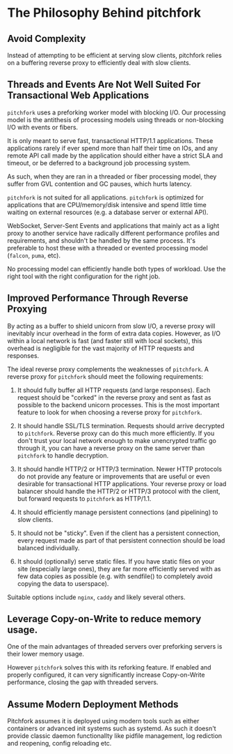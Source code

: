 # The Philosophy Behind pitchfork

## Avoid Complexity

Instead of attempting to be efficient at serving slow clients, pitchfork
relies on a buffering reverse proxy to efficiently deal with slow
clients.

## Threads and Events Are Not Well Suited For Transactional Web Applications

`pitchfork` uses a preforking worker model with blocking I/O.
Our processing model is the antithesis of processing models using threads or
non-blocking I/O with events or fibers.

It is only meant to serve fast, transactional HTTP/1.1 applications.
These applications rarely if ever spend more than half their time on IOs, and
any remote API call made by the application should either have a strict SLA
and timeout, or be deferred to a background job processing system.

As such, when they are ran in a threaded or fiber processing model, they suffer
from GVL contention and GC pauses, which hurts latency.

`pitchfork` is not suited for all applications. `pitchfork` is optimized for
applications that are CPU/memory/disk intensive and spend little time
waiting on external resources (e.g. a database server or external API).

WebSocket, Server-Sent Events and applications that mainly act as a light proxy
to another service have radically different performance profiles and requirements,
and shouldn't be handled by the same process. It's preferable to host these with
a threaded or evented processing model (`falcon`, `puma`, etc).

No processing model can efficiently handle both types of workload. Use
the right tool with the right configuration for the right job.

## Improved Performance Through Reverse Proxying

By acting as a buffer to shield unicorn from slow I/O, a reverse proxy
will inevitably incur overhead in the form of extra data copies.
However, as I/O within a local network is fast (and faster still
with local sockets), this overhead is negligible for the vast majority
of HTTP requests and responses.

The ideal reverse proxy complements the weaknesses of `pitchfork`.
A reverse proxy for `pitchfork` should meet the following requirements:

1. It should fully buffer all HTTP requests (and large responses).
   Each request should be "corked" in the reverse proxy and sent
   as fast as possible to the backend unicorn processes.  This is
   the most important feature to look for when choosing a
   reverse proxy for `pitchfork`.

2. It should handle SSL/TLS termination. Requests should arrive
   decrypted to `pitchfork`. Reverse proxy can do this much more
   efficiently. If you don't trust your local network enough to
   make unencrypted traffic go through it, you can have a reverse
   proxy on the same server than `pitchfork` to handle decryption.

3. It should handle HTTP/2 or HTTP/3 termination. Newer HTTP protocols
   do not provide any feature or improvements that are useful or even desirable
   for transactional HTTP applications. Your reverse proxy or load balancer
   should handle the HTTP/2 or HTTP/3 protocol with the client, but forward
   requests to `pitchfork` as HTTP/1.1.

4. It should efficiently manage persistent connections (and
   pipelining) to slow clients.

5. It should not be "sticky". Even if the client has a persistent
   connection, every request made as part of that persistent connection
   should be load balanced individually.

6. It should (optionally) serve static files. If you have static
   files on your site (especially large ones), they are far more
   efficiently served with as few data copies as possible (e.g. with
   sendfile() to completely avoid copying the data to userspace).

Suitable options include `nginx`, `caddy` and likely several others.

## Leverage Copy-on-Write to reduce memory usage.

One of the main advantages of threaded servers over preforking servers is their
lower memory usage.

However `pitchfork` solves this with its reforking feature. If enabled and properly configured,
it can very significantly increase Copy-on-Write performance, closing the gap with threaded servers.

## Assume Modern Deployment Methods

Pitchfork assumes it is deployed using modern tools such as either containers or
advanced init systems such as systemd. As such it doesn't provide classic daemon
functionallty like pidfile management, log rediction and reopening, config reloading etc.
